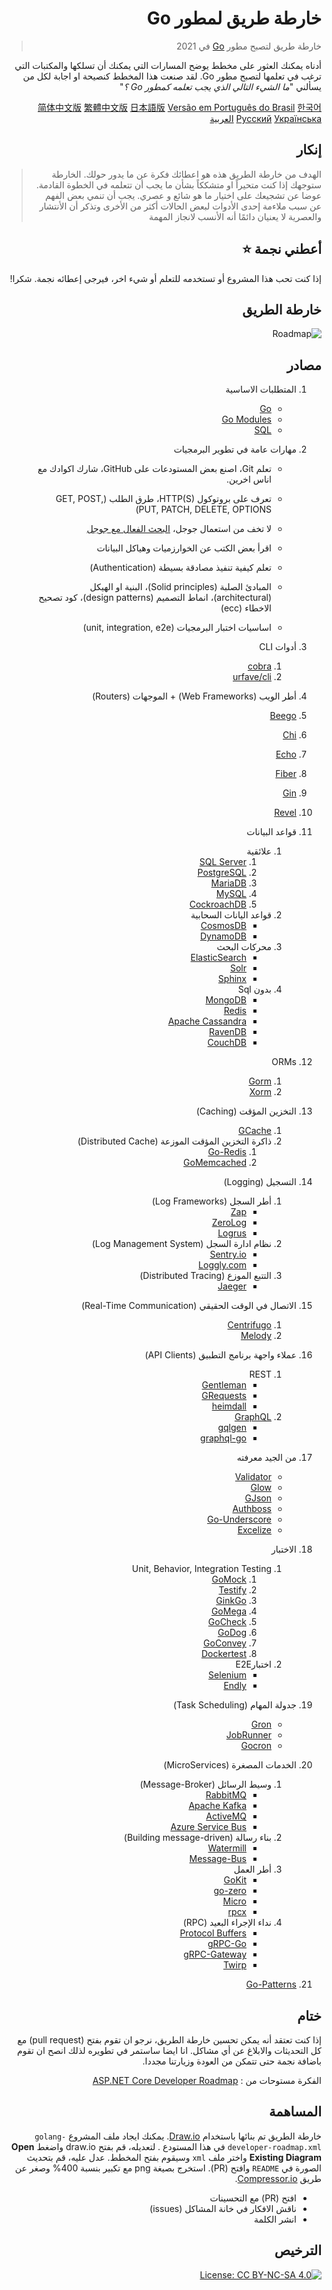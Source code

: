 
<div dir="rtl">

# خارطة طريق لمطور Go

> خارطة طريق لتصبح مطور [Go](https://golang.org/) في 2021 

أدناه يمكنك العثور على مخطط يوضح المسارات التي يمكنك أن تسلكها والمكتبات التي ترغب في تعلمها لتصبح مطور Go.
لقد صنعت هذا المخطط كنصيحة او اجابة لكل من يسألني "*ما الشيء التالي الذي يجب تعلمه كمطور Go ؟*"

[简体中文版](./i18n/zh-CN/ReadMe-zh-CN.md)
[繁體中文版](./i18n/zh-TW/ReadMe-zh-TW.md)
[日本語版](./i18n/ja-JP/ReadMe-ja-JP.md)
[Versão em Português do Brasil](./i18n/pt-BR/ReadMe-pt-BR.md)
[한국어](./i18n/ko-KR/ReadMe-ko-KR.md)
[Русский](./i18n/ru-RU/ReadMe-ru-RU.md)
[Українська](./i18n/uk-UA/ReadMe-uk-UA.md)
[العربية](i18n/ar-IQ/ReadMe-ar-IQ.md)
## إنكار
> الهدف من خارطة الطريق هذه هو اعطائك فكرة عن ما يدور حولك. الخارطة ستوجهك إذا كنت متحيراً او متشككاً بشأن ما يجب أن تتعلمه في الخطوة القادمة. عوضا عن تشجيعك على اختيار ما هو شائع و عصري. يجب أن تنمي بعض الفهم عن سبب ملاءمة إحدى الأدوات لبعض الحالات أكثر من الأخرى وتذكر أن الأنتشار والعصرية لا يعنيان دائمًا أنه الأنسب لانجاز المهمة 

## أعطني نجمة :star:

إذا كنت تحب هذا المشروع أو تستخدمه للتعلم أو شيء اخر، فيرجى إعطائه نجمة. شكرا!

## خارطة الطريق

![Roadmap](./golang-developer-roadmap-ar-IQ.png)

## مصادر
1. المتطلبات الاساسية 

   - [Go](https://golangbot.com/)
   - [Go Modules](https://blog.golang.org/using-go-modules)
   - [SQL](https://www.w3schools.com/sql/default.asp)

2. مهارات عامة في تطوير البرمجيات
   - تعلم Git، اصنع بعض المستودعات على GitHub، شارك اكوادك مع اناس اخرين.

   - تعرف على بروتوكول HTTP(S)، طرق الطلب (GET, POST, PUT, PATCH, DELETE, OPTIONS)
   - لا تخف من استعمال جوجل، [البحث الفعال مع جوجل](http://www.powersearchingwithgoogle.com/)
   - اقرأ بعض الكتب عن الخوارزميات وهياكل البيانات 
   - تعلم كيفية تنفيذ مصادقة بسيطة (Authentication)
   - المبادئ الصلبة (Solid principles)، البنية او الهيكل (architectural)، انماط التصميم (design patterns)، كود تصحيح الاخطاء (ecc)
   - اساسيات اختبار البرمجيات (unit, integration, e2e)

3. أدوات CLI 
   1. [cobra](https://github.com/spf13/cobra)
   2. [urfave/cli](https://github.com/urfave/cli)

4.  أطر الويب (Web Frameworks) + الموجهات (Routers)

   1. [Beego](https://github.com/beego/beego)
   2. [Chi](https://github.com/go-chi/chi)
   3. [Echo](https://github.com/labstack/echo)
   4. [Fiber](https://github.com/gofiber/fiber)
   5. [Gin](https://github.com/gin-gonic/gin)
   6. [Revel](https://github.com/revel/revel)

5. قواعد البيانات

   1. علائقية
      1. [SQL Server](https://www.microsoft.com/en-us/sql-server/sql-server-2017)
      2. [PostgreSQL](https://www.postgresql.org/)
      3. [MariaDB](https://mariadb.org/)
      4. [MySQL](https://www.mysql.com/)
      5. [CockroachDB](https://www.cockroachlabs.com/) 
   2. قواعد اليانات السحابية 
      - [CosmosDB](https://docs.microsoft.com/en-us/azure/cosmos-db)
      - [DynamoDB](https://aws.amazon.com/dynamodb/)
   3. محركات البحث 
      - [ElasticSearch](https://www.elastic.co/)
      - [Solr](http://lucene.apache.org/solr/)
      - [Sphinx](http://sphinxsearch.com/)
   4. بدون Sql  
      - [MongoDB](https://www.mongodb.com/)
      - [Redis](https://redis.io/)
      - [Apache Cassandra](http://cassandra.apache.org/)
      - [RavenDB](https://github.com/ravendb/ravendb)
      - [CouchDB](http://couchdb.apache.org/)

6. ORMs

   1. [Gorm](https://github.com/go-gorm/gorm)
   2. [Xorm](https://github.com/go-xorm/xorm)

7. التخزين المؤقت (Caching)

   1. [GCache](https://github.com/bluele/gcache)
   2. ذاكرة التخزين المؤقت الموزعة (Distributed Cache)
      1. [Go-Redis](https://github.com/go-redis/redis)
      2. [GoMemcached](https://github.com/bradfitz/gomemcache)

8. التسجيل (Logging)

   1. أطر السجل (Log Frameworks)
      - [Zap](https://github.com/uber-go/zap)
      - [ZeroLog](https://github.com/rs/zerolog)
      - [Logrus](https://github.com/sirupsen/logrus)
   2. نظام ادارة السجل (Log Management System)
      - [Sentry.io](http://sentry.io)
      - [Loggly.com](https://loggly.com)
   3. التتبع الموزع (Distributed Tracing)
      - [Jaeger](https://www.jaegertracing.io/)

9. الاتصال في الوقت الحقيقي (Real-Time Communication)
   1. [Centrifugo](https://github.com/centrifugal/centrifugo)
   2. [Melody](https://github.com/olahol/melody)

10. عملاء واجهة برنامج التطبيق (API Clients)

    1. REST
       - [Gentleman](https://github.com/h2non/gentleman)
       - [GRequests](https://github.com/kennethreitz/grequests)
       - [heimdall](https://github.com/gojek/heimdall)
    2. [GraphQL](https://graphql.org/)
       - [gqlgen](https://github.com/99designs/gqlgen)
       - [graphql-go](https://github.com/graph-gophers/graphql-go)

11. من الجيد معرفته

    - [Validator](https://github.com/go-playground/validator)
    - [Glow](https://github.com/pytorch/glow)
    - [GJson](https://github.com/tidwall/gjson)
    - [Authboss](https://github.com/volatiletech/authboss)
    - [Go-Underscore](https://github.com/ahl5esoft/golang-underscore)
    - [Excelize](https://github.com/xuri/excelize)

12. الاختبار

    1. Unit, Behavior, Integration Testing
       1. [GoMock](https://github.com/golang/mock)
       2. [Testify](https://github.com/stretchr/testify)
       3. [GinkGo](https://github.com/onsi/ginkgo)
       4. [GoMega](https://github.com/onsi/gomega)
       5. [GoCheck](https://github.com/go-check/check)
       6. [GoDog](https://github.com/DATA-DOG/godog)
       7. [GoConvey](https://github.com/smartystreets/goconvey)
       8. [Dockertest](https://github.com/ory/dockertest)
    2. اختبارE2E
       - [Selenium](https://github.com/tebeka/selenium)
       - [Endly](https://github.com/viant/endly)

13. جدولة المهام (Task Scheduling)

    - [Gron](https://github.com/roylee0704/gron)
    - [JobRunner](https://github.com/bamzi/jobrunner)
    - [Gocron](https://github.com/go-co-op/gocron)

14. الخدمات المصغرة (MicroServices)

    1. وسيط الرسائل (Message-Broker)
       - [RabbitMQ](https://www.rabbitmq.com/tutorials/tutorial-one-go.html)
       - [Apache Kafka](https://kafka.apache.org/)
       - [ActiveMQ](https://github.com/apache/activemq)
       - [Azure Service Bus](https://docs.microsoft.com/en-us/azure/service-bus-messaging/service-bus-messaging-overview)
    2. بناء رسالة (Building message-driven)
       - [Watermill](https://github.com/ThreeDotsLabs/watermill)
       - [Message-Bus](https://github.com/vardius/message-bus)
    3. أطر العمل
         - [GoKit](https://github.com/go-kit/kit)
         - [go-zero](https://github.com/tal-tech/go-zero)
         - [Micro](https://github.com/micro/go-micro)
         - [rpcx](https://github.com/smallnest/rpcx)
    4. نداء الإجراء البعيد (RPC)
         - [Protocol Buffers](https://github.com/protocolbuffers/protobuf)
         - [gRPC-Go](https://github.com/grpc/grpc-go)
         - [gRPC-Gateway](https://github.com/grpc-ecosystem/grpc-gateway)
         - [Twirp](https://github.com/twitchtv/twirp)

15. [Go-Patterns](https://github.com/tmrts/go-patterns)

## ختام
إذا كنت تعتقد أنه يمكن تحسين خارطة الطريق، نرجو ان تقوم بفتح (pull request) مع كل التحديثات والابلاغ عن أي مشاكل. انا ايضا ساستمر في تطويره لذلك انصح ان تقوم باضافة نجمة حتى تتمكن من العودة وزيارتنا مجددا.

الفكرة مستوحات من  : [ASP.NET Core Developer Roadmap](https://github.com/MoienTajik/AspNetCore-Developer-Roadmap)

## المساهمة
خارطة الطريق تم بنائها باستخدام  [Draw.io](https://www.draw.io/). يمكنك ايجاد ملف المشروع `golang-developer-roadmap.xml` في هذا المستودع . لتعديله، قم بفتح draw.io واضغط **Open Existing Diagram** واختر ملف `xml` وسيقوم بفتح المخطط. عدل عليه، قم بتحديث الصورة في `README` وافتح (PR).
استخرج بصيغة png مع تكبير بنسبة 400% وصغر عن طريق [Compressor.io](https://compressor.io/compress).


- افتح (PR) مع التحسينات 
- ناقش الافكار في خانة المشاكل (issues)
- انشر الكلمة

## الترخيص

[![License: CC BY-NC-SA 4.0](https://img.shields.io/badge/License-CC%20BY--NC--SA%204.0-lightgrey.svg)](https://creativecommons.org/licenses/by-nc-sa/4.0/)

</div>
